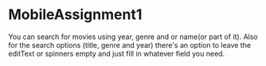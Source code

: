 # MobileAssignment1
You can search for movies using year, genre and or name(or part of it).
Also for the search options (title, genre and year) there's an option to leave the editText or spinners empty and just fill in whatever field you need.
